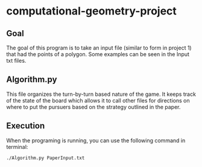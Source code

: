 # computational-geometry-project

## Goal
The goal of this program is to take an input file (similar to form in project 1) that had the points of a polygon. Some examples can be seen in the Input txt files.

## Algorithm.py
This file organizes the turn-by-turn based nature of the game. It keeps track of the state of the board which allows it to call other files for directions on where to put the pursuers based on the strategy outlined in the paper.


## Execution
When the programing is running, you can use the following command in terminal:
```
./Algorithm.py PaperInput.txt
```
